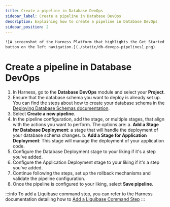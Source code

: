 ```yaml
---
title: Create a pipeline in Database DevOps
sidebar_label: Create a pipeline in Database DevOps
description: Explaining how to create a pipeline in Database DevOps
sidebar_position: 2
---
```


    ![A screenshot of the Harness Platform that highlights the Get Started button on the left navigation.](./static/db-devops-pipelines1.png)

# Create a pipeline in Database DevOps

1. In Harness, go to the **Database DevOps** module and select your **Project**. 
 2. Ensure that the database schema you want to deploy is already set up. You can find the steps about how to create your database schema in the [Deploying Database Schemas documentation](./deploying-database-schema.md).  
 3. Select **Create a new pipeline**.  
 4. In the pipeline configuration, add the stage, or multiple stages, that align with the actions you want to perform. The options are:
  a. **Add a Stage for Database Deployment**: a stage that will handle the deployment of your database schema changes. 
  b. **Add a Stage for Application Deployment**: This stage will manage the deployment of your application code. 
 5. Configure the Database Deployment stage to your liking if it's a step you've added. 
 6. Configure the Application Deployment stage to your liking if it's a step you've added. 
 7. Continue following the steps, set up the rollback mechanisms and validate the pipeline configuration. 
 9. Once the pipeline is configured to your liking, select **Save pipeline**.

:::info
To add a Liquibase command step, you can refer to the Harness documentation detailing how to [Add a Liquibase Command Step](./add-liquibase-command-step.md)
:::
